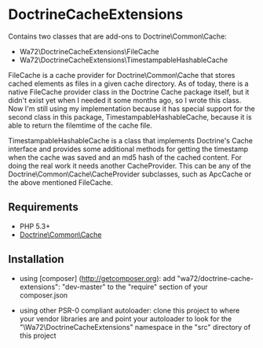 DoctrineCacheExtensions
=======================

Contains two classes that are add-ons to Doctrine\Common\Cache:

- Wa72\DoctrineCacheExtensions\FileCache
- Wa72\DoctrineCacheExtensions\TimestampableHashableCache  

FileCache is a cache provider for Doctrine\Common\Cache that stores cached elements as files in a given cache 
directory. As of today, there is a native FileCache provider class in the Doctrine Cache package itself, 
but it didn't exist yet when I needed it some months ago, so I wrote this class.
Now I'm still using my implementation because it has special support for the second class in this package, TimestampableHashableCache, because it is able to return the filemtime of the cache file.

TimestampableHashableCache is a class that implements Doctrine's Cache interface and provides some additional methods for getting the timestamp when the cache was saved and an md5 hash of the cached content. For doing the real work it needs another CacheProvider. This can be any of the Doctrine\Common\Cache\CacheProvider subclasses, such as ApcCache or the above mentioned FileCache.


Requirements
------------

-   PHP 5.3+
-   [Doctrine\Common\Cache](https://github.com/doctrine/cache)

Installation
------------

-   using [composer] (http://getcomposer.org): add "wa72/doctrine-cache-extensions": "dev-master" to the "require" section of your composer.json

-   using other PSR-0 compliant autoloader: clone this project to where your vendor libraries are 
    and point your autoloader to look for the "\Wa72\DoctrineCacheExtensions" namespace in the "src" 
    directory of this project

